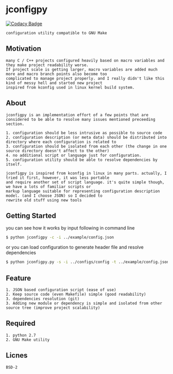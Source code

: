 # jconfigpy  

[![Codacy Badge](https://api.codacy.com/project/badge/Grade/76685c589399464cafbec7e1df23f708)](https://www.codacy.com/app/innocentevil0914/jconfigpy?utm_source=github.com&amp;utm_medium=referral&amp;utm_content=fritzprix/jconfigpy&amp;utm_campaign=Badge_Grade)   
```
configuration utility compatible to GNU Make
```


## Motivation
```
many C / C++ projects configured heavily based on macro variables and they make project readability worse.
If project scale is getting larger, macro variables are added much more and macro branch points also become too
complicated to manage project properly. and I really didn't like this kind of messy hell and started new project
inspired from kconfig used in linux kernel build system.
```


## About
```
jconfigpy is an implementation effort of a few points that are considered to be able to resolve many issues mentioned preceeding section.

1. configuration should be less intrusive as possible to source code
2. configuration description (or meta data) should be distributed into directory where each configuration is related to
3. configuration should be isolated from each other (the change in one source directory doesn't affect to the other)
4. no additional script or language just for configuration.
5. configuration utility should be able to resolve dependencies by itself.

jconfigpy is inspired from kconfig in linux in many parts. actually, I tried it first, however, it was less portable
and require another set of script language. it's quite simple though, we have a lots of familiar scripts or
markup language suitable for representing configuration description model. (and I choose JSON) so I decided to
rewrite old stuff using new tools
```


## Getting Started
you can see how it works by input following in command line
```sh
$ python jconfigpy -c -i ../example/config.json
```

or you can load configuration to generate header file and resolve dependencies
```sh
$ python jconfigpy.py -s -i ../configs/config -t ../example/config.json
```


## Feature
```
1. JSON based configuration script (ease of use)
2. Keep source code (even Makefile) simple (good readability)
3. dependencies resolution (git)
3. Adding new module or dependency is simple and isolated from other source tree (improve project scalability)
```


## Required
```
1. python 2.7
2. GNU Make utility
```

## Licnes
```
BSD-2
```